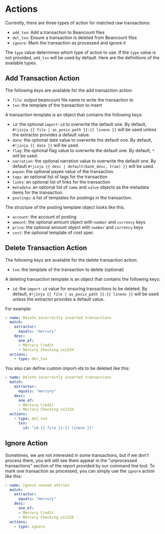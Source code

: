 # Actions

Currently, there are three types of action for matched raw transactions:

- `add_txn`: Add a transaction to Beancount files
- `del_txn`: Ensure a transaction is deleted from Beancount files
- `ignore`: Mark the transaction as processed and ignore it

The `type` value determines which type of action to use.
If the `type` value is not provided, `add_txn` will be used by default.
Here are the definitions of the available types.

## Add Transaction Action

The following keys are available for the add transaction action:

- `file`: output beancount file name to write the transaction to
- `txn`: the template of the transaction to insert
 
A transaction template is an object that contains the following keys:

- `id`: the optional `import-id` to overwrite the default one. By default, `#!jinja {{ file | as_posix_path }}:{{ lineno }}` will be used unless the extractor provides a default value.
- `date`: the optional date value to overwrite the default one. By default, `#!jinja {{ date }}` will be used.
- `flag`: the optional flag value to overwrite the default one. By default, `*` will be used.
- `narration`: the optional narration value to overwrite the default one. By default `#!jinja {{ desc | default(bank_desc, true) }}` will be used.
- `payee`: the optional payee value of the transaction.
- `tags`: an optional list of tags for the transaction
- `links`: an optional list of links for the transaction
- `metadata`: an optional list of `name` and `value` objects as the metadata items for the transaction.
- `postings`: a list of templates for postings in the transaction.

The structure of the posting template object looks like this.

- `account`: the account of posting
- `amount`: the optional amount object with `number` and `currency` keys
- `price`: the optional amount object with `number` and `currency` keys
- `cost`: the optional template of cost spec

## Delete Transaction Action

The following keys are available for the delete transaction action:

- `txn`: the template of the transaction to delete (optional)
 
A deleting transaction template is an object that contains the following keys:

- `id`: the `import-id` value for ensuring transactions to be deleted. By default, `#!jinja {{ file | as_posix_path }}:{{ lineno }}` will be used unless the extractor provides a default value.

For example:

```YAML
- name: Delete incorrectly inserted transactions
  match:
    extractor:
      equals: "mercury"
    desc:
      one_of:
      - Mercury Credit
      - Mercury Checking xx1234
  actions:
    - type: del_txn
```

You also can define custom import-ids to be deleted like this:

```YAML
- name: Delete incorrectly inserted transactions
  match:
    extractor:
      equals: "mercury"
    desc:
      one_of:
      - Mercury Credit
      - Mercury Checking xx1234
  actions:
    - type: del_txn
      txn:
        id: "id-{{ file }}:{{ lineno }}"
```

## Ignore Action

Sometimes, we are not interested in some transactions, but if we don't process them, you will still see them appear in the "unprocessed transactions" section of the report provided by our command line tool. To mark one transaction as processed, you can simply use the `ignore` action like this:

```YAML
- name: Ignore unused entries
  match:
    extractor:
      equals: "mercury"
    desc:
      one_of:
      - Mercury Credit
      - Mercury Checking xx1234
  actions:
    - type: ignore
```
